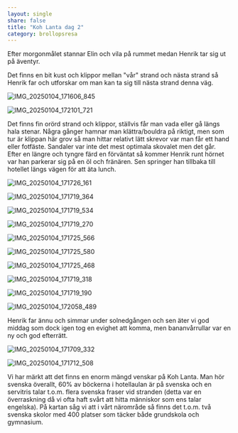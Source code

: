 ```yaml
---
layout: single
share: false
title: "Koh Lanta dag 2"
category: brollopsresa
---
```


Efter morgonmålet stannar Elin och vila på rummet
medan Henrik tar sig ut på äventyr.

Det finns en bit kust och klippor mellan 
"vår" strand och nästa strand så Henrik far och
utforskar om man kan ta sig till nästa strand
denna väg.

![IMG_20250104_171606_845](https://github.com/user-attachments/assets/733ea05e-76f6-44f0-9f32-0b499c4fdbbf)

![IMG_20250104_172101_721](https://github.com/user-attachments/assets/034c895e-f806-43e6-bef7-28f58383e46a)


Det finns fin orörd strand och klippor, ställvis
får man vada eller gå längs hala stenar.
Några gånger hamnar man klättra/bouldra på riktigt,
men som tur är klippan här grov så man hittar relativt
lätt skrevor var man får ett hand eller fotfäste.
Sandaler var inte det mest optimala skovalet men det går.
Efter en längre och tyngre färd en förväntat
så kommer Henrik runt hörnet var han parkerar sig
på en öl och fränären. Sen springer han tillbaka till
hotellet längs vägen för att äta lunch.


![IMG_20250104_171726_161](https://github.com/user-attachments/assets/a280d00e-2da0-4750-8068-59fd859f7a4c)


![IMG_20250104_171719_364](https://github.com/user-attachments/assets/900a0f35-a732-44ea-9736-ab81af26feae)


![IMG_20250104_171719_534](https://github.com/user-attachments/assets/861e1749-fb3b-428d-87bb-fbf2e6e4d197)


![IMG_20250104_171719_270](https://github.com/user-attachments/assets/281ca681-9a2c-449a-942e-3dfef484d067)


![IMG_20250104_171725_566](https://github.com/user-attachments/assets/927c3781-4f03-4651-ab6b-4eaec913f602)


![IMG_20250104_171725_580](https://github.com/user-attachments/assets/1d62b537-a672-4c2e-8674-5c3ab0f1ee22)


![IMG_20250104_171725_468](https://github.com/user-attachments/assets/bc4c9fa6-5088-4c29-802e-39b6c0696c11)


![IMG_20250104_171719_318](https://github.com/user-attachments/assets/6c467733-6938-473f-8a78-a7575a4ea72e)


![IMG_20250104_171719_190](https://github.com/user-attachments/assets/f3217332-8931-4278-9ac1-bd0883a69852)

![IMG_20250104_172058_489](https://github.com/user-attachments/assets/acb7dbb1-9a3c-4ea7-bdee-31d7755351d4)


Henrik far ännu och simmar under solnedgången 
och sen äter vi god middag som dock igen 
tog en evighet att komma, men bananvårrullar var en
ny och god efterrätt.

![IMG_20250104_171709_332](https://github.com/user-attachments/assets/8e40eb92-67dc-4b7d-8eb9-474c023abe6b)

![IMG_20250104_171712_508](https://github.com/user-attachments/assets/5aacec4c-fee4-4fd6-80f7-6a0d5cae1259)


Vi har märkt att det finns en enorm mängd venskar på Koh Lanta. Man hör svenska överallt, 60% av böckerna i hotellaulan är på svenska och en servitris talar t.o.m. flera svenska fraser vid stranden (detta var en överraskning då vi ofta haft svårt att hitta människor som ens talar engelska). På kartan såg vi att i vårt närområde så finns det t.o.m. två svenska skolor med 400 platser som täcker både grundskola och gymnasium.
